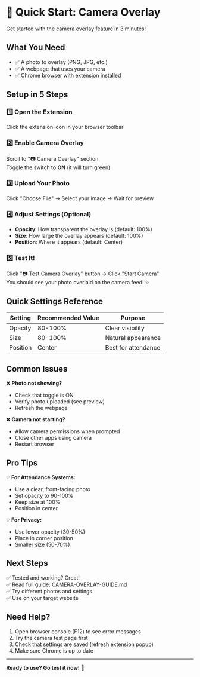 # 🚀 Quick Start: Camera Overlay

Get started with the camera overlay feature in 3 minutes!

## What You Need

- ✅ A photo to overlay (PNG, JPG, etc.)
- ✅ A webpage that uses your camera
- ✅ Chrome browser with extension installed

## Setup in 5 Steps

### 1️⃣ Open the Extension
Click the extension icon in your browser toolbar

### 2️⃣ Enable Camera Overlay
Scroll to "📷 Camera Overlay" section  
Toggle the switch to **ON** (it will turn green)

### 3️⃣ Upload Your Photo
Click "Choose File" → Select your image → Wait for preview

### 4️⃣ Adjust Settings (Optional)
- **Opacity**: How transparent the overlay is (default: 100%)
- **Size**: How large the overlay appears (default: 100%)
- **Position**: Where it appears (default: Center)

### 5️⃣ Test It!
Click "📷 Test Camera Overlay" button → Click "Start Camera"  
You should see your photo overlaid on the camera feed! ✨

## Quick Settings Reference

| Setting | Recommended Value | Purpose |
|---------|------------------|---------|
| Opacity | 80-100% | Clear visibility |
| Size | 80-100% | Natural appearance |
| Position | Center | Best for attendance |

## Common Issues

❌ **Photo not showing?**
- Check that toggle is ON
- Verify photo uploaded (see preview)
- Refresh the webpage

❌ **Camera not starting?**
- Allow camera permissions when prompted
- Close other apps using camera
- Restart browser

## Pro Tips

💡 **For Attendance Systems:**
- Use a clear, front-facing photo
- Set opacity to 90-100%
- Keep size at 100%
- Position in center

💡 **For Privacy:**
- Use lower opacity (30-50%)
- Place in corner position
- Smaller size (50-70%)

## Next Steps

✅ Tested and working? Great!  
✅ Read full guide: [CAMERA-OVERLAY-GUIDE.md](CAMERA-OVERLAY-GUIDE.md)  
✅ Try different photos and settings  
✅ Use on your target website  

## Need Help?

1. Open browser console (F12) to see error messages
2. Try the camera test page first
3. Check that settings are saved (refresh extension popup)
4. Make sure Chrome is up to date

---

**Ready to use? Go test it now! 🎉**
